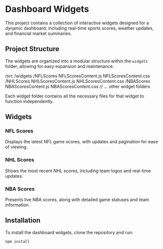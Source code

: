 # Dashboard Widgets

This project contains a collection of interactive widgets designed for a dynamic dashboard, including real-time sports scores, weather updates, and financial market summaries.

## Project Structure

The widgets are organized into a modular structure within the `widgets` folder, allowing for easy expansion and maintenance.

/src
/widgets
/NFLScores
NFLScoresContent.js
NFLScoresContent.css
/NHLScores
NHLScoresContent.js
NHLScoresContent.css
/NBAScores
NBAScoresContent.js
NBAScoresContent.css
// ... other widget folders


Each widget folder contains all the necessary files for that widget to function independently.

## Widgets

### NFL Scores

Displays the latest NFL game scores, with updates and pagination for ease of viewing.

### NHL Scores

Shows the most recent NHL scores, including team logos and real-time updates.

### NBA Scores

Presents live NBA scores, along with detailed game statuses and team information.

## Installation

To install the dashboard widgets, clone the repository and run:

```bash
npm install

